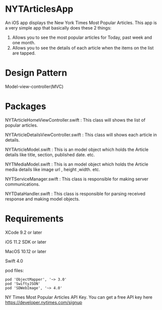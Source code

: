 # NYTArticlesApp

An iOS app displays the New York Times Most Popular Articles.  This app is a very simple app that basically does these 2 things:
1. Allows you to see the most popular articles for Today, past week and one month.
2. Allows you to see the details of each article when the items on the list are tapped.


Design Pattern
==============
Model-view-controller(MVC)

Packages
========
NYTArticleHomeViewController.swift : This class will shows the list of popular articles.

NYTArticleDetailsViewController.swift : This class will shows each article in details.

NYTArticleModel.swift : This is an model object which holds the Article details like title, section, published date. etc.

NYTMediaModel.swift : This is an model object which holds the Article media details like image url , height ,width. etc.

NYTServiceManager.swift : This class is responsible for making server communications.

NYTDataHandler.swift : This class is responsible for parsing received response and making model objects.

Requirements
=============

XCode 9.2 or later

iOS 11.2 SDK or later

MacOS 10.12 or later

Swift 4.0

pod files:
```
pod 'ObjectMapper', '~> 3.0'
pod 'SwiftyJSON'
pod 'SDWebImage', '~> 4.0'
```

NY Times Most Popular Articles API Key. You can get a free API key here
https://developer.nytimes.com/signup

